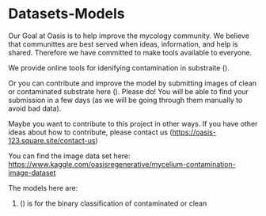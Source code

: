 # Datasets-Models
Our Goal at Oasis is to help improve the mycology community. We believe that communittes are best served when ideas, information, and help is shared. Therefore we have committed to make tools available to everyone. 

We provide online tools for idenifying contamination in substraite (). 

Or you can contribute and improve the model by submitting images of clean or contaminated substrate here (). Please do! You will be able to find your submission in a few days (as we will be going through them manually to avoid bad data). 

Maybe you want to contribute to this project in other ways. If you have other ideas about how to contribute, please contact us (https://oasis-123.square.site/contact-us)

You can find the image data set here: https://www.kaggle.com/oasisregenerative/mycelium-contamination-image-dataset

The models here are:
  1. () is for the binary classification of contaminated or clean

